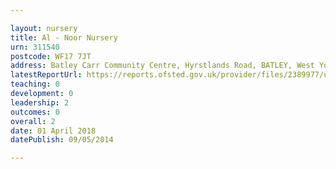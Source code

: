 ```yaml
---

layout: nursery
title: Al - Noor Nursery
urn: 311540
postcode: WF17 7JT
address: Batley Carr Community Centre, Hyrstlands Road, BATLEY, West Yorkshire, WF17 7JT
latestReportUrl: https://reports.ofsted.gov.uk/provider/files/2389977/urn/311540.pdf
teaching: 0
development: 0
leadership: 2
outcomes: 0
overall: 2
date: 01 April 2018 
datePublish: 09/05/2014

---
```


